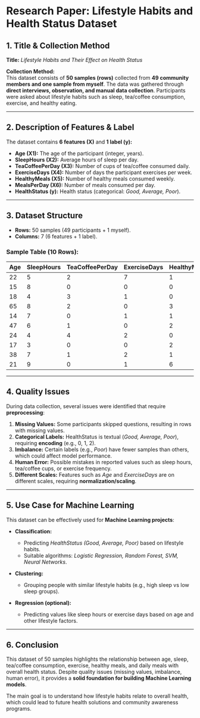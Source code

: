 # Research Paper: Lifestyle Habits and Health Status Dataset

## 1. Title & Collection Method

**Title:** _Lifestyle Habits and Their Effect on Health Status_

**Collection Method:**  
This dataset consists of **50 samples (rows)** collected from **49 community members and one sample from myself**. The data was gathered through **direct interviews, observation, and manual data collection**. Participants were asked about lifestyle habits such as sleep, tea/coffee consumption, exercise, and healthy eating.

---

## 2. Description of Features & Label

The dataset contains **6 features (X)** and **1 label (y):**

- **Age (X1):** The age of the participant (integer, years).
- **SleepHours (X2):** Average hours of sleep per day.
- **TeaCoffeePerDay (X3):** Number of cups of tea/coffee consumed daily.
- **ExerciseDays (X4):** Number of days the participant exercises per week.
- **HealthyMeals (X5):** Number of healthy meals consumed weekly.
- **MealsPerDay (X6):** Number of meals consumed per day.
- **HealthStatus (y):** Health status (categorical: _Good, Average, Poor_).

---

## 3. Dataset Structure

- **Rows:** 50 samples (49 participants + 1 myself).
- **Columns:** 7 (6 features + 1 label).

### Sample Table (10 Rows):

| Age | SleepHours | TeaCoffeePerDay | ExerciseDays | HealthyMeals | MealsPerDay | HealthStatus |
| --- | ---------- | --------------- | ------------ | ------------ | ----------- | ------------ |
| 22  | 5          | 2               | 7            | 1            | 2           | Average      |
| 15  | 8          | 0               | 0            | 0            | 3           | Average      |
| 18  | 4          | 3               | 1            | 0            | 3           | Poor         |
| 65  | 8          | 2               | 0            | 3            | 3           | Good         |
| 14  | 7          | 0               | 1            | 1            | 3           | Average      |
| 47  | 6          | 1               | 0            | 2            | 2           | Good         |
| 24  | 4          | 4               | 2            | 0            | 3           | Poor         |
| 17  | 3          | 0               | 0            | 2            | 3           | Good         |
| 38  | 7          | 1               | 2            | 1            | 3           | Average      |
| 21  | 9          | 0               | 1            | 6            | 2           | Good         |

---

## 4. Quality Issues

During data collection, several issues were identified that require **preprocessing**:

1. **Missing Values:** Some participants skipped questions, resulting in rows with missing values.
2. **Categorical Labels:** HealthStatus is textual (_Good, Average, Poor_), requiring **encoding** (e.g., 0, 1, 2).
3. **Imbalance:** Certain labels (e.g., _Poor_) have fewer samples than others, which could affect model performance.
4. **Human Error:** Possible mistakes in reported values such as sleep hours, tea/coffee cups, or exercise frequency.
5. **Different Scales:** Features such as _Age_ and _ExerciseDays_ are on different scales, requiring **normalization/scaling**.

---

## 5. Use Case for Machine Learning

This dataset can be effectively used for **Machine Learning projects**:

- **Classification:**

  - Predicting _HealthStatus (Good, Average, Poor)_ based on lifestyle habits.
  - Suitable algorithms: _Logistic Regression, Random Forest, SVM, Neural Networks_.

- **Clustering:**

  - Grouping people with similar lifestyle habits (e.g., high sleep vs low sleep groups).

- **Regression (optional):**
  - Predicting values like sleep hours or exercise days based on age and other lifestyle factors.

---

## 6. Conclusion

This dataset of 50 samples highlights the relationship between age, sleep, tea/coffee consumption, exercise, healthy meals, and daily meals with overall health status. Despite quality issues (missing values, imbalance, human error), it provides a **solid foundation for building Machine Learning models**.

The main goal is to understand how lifestyle habits relate to overall health, which could lead to future health solutions and community awareness programs.

